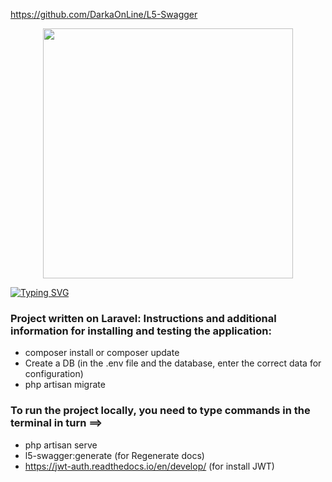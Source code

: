 https://github.com/DarkaOnLine/L5-Swagger

<p align="center"><a href="https://laravel.com" target="_blank"><img src="https://raw.githubusercontent.com/laravel/art/master/logo-lockup/5%20SVG/2%20CMYK/1%20Full%20Color/laravel-logolockup-cmyk-red.svg" width="400"></a></p>
<p align="center">
</p>
<a href="https://git.io/typing-svg"><img src="https://readme-typing-svg.herokuapp.com?font=Fira+Code&size=30&pause=1000&center=true&vCenter=true&multiline=true&width=1080&height=160&lines=I+welcome+everyone!+My+name+is+Rinat.+;I+am+engaged+in+web+development+of+back-end+applications+and;websites+and+a+little+front-end." alt="Typing SVG" /></a>

### Project written on Laravel: Instructions and additional information for installing and testing the application:
* composer install or composer update
* Create a DB (in the .env file and the database, enter the correct data for configuration)
* php artisan migrate

### To run the project locally, you need to type commands in the terminal in turn ==>
* php artisan serve
*  l5-swagger:generate (for Regenerate docs) 
* https://jwt-auth.readthedocs.io/en/develop/ (for install JWT)
